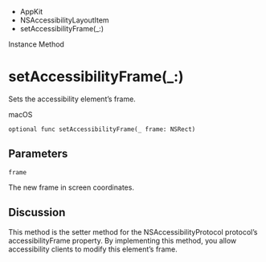 

- AppKit
- NSAccessibilityLayoutItem
-  setAccessibilityFrame(\_:) 

Instance Method

# setAccessibilityFrame(\_:)

Sets the accessibility element’s frame.

macOS

``` source
optional func setAccessibilityFrame(_ frame: NSRect)
```

## Parameters 

`frame`  

The new frame in screen coordinates.

## Discussion

This method is the setter method for the NSAccessibilityProtocol protocol’s accessibilityFrame property. By implementing this method, you allow accessibility clients to modify this element’s frame.

